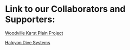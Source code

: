 # Link to our Collaborators and Supporters:

[Woodville Karst Plain Project](https://wkpp.org/)

[Halcyon Dive Systems](https://www.halcyon.net/)
